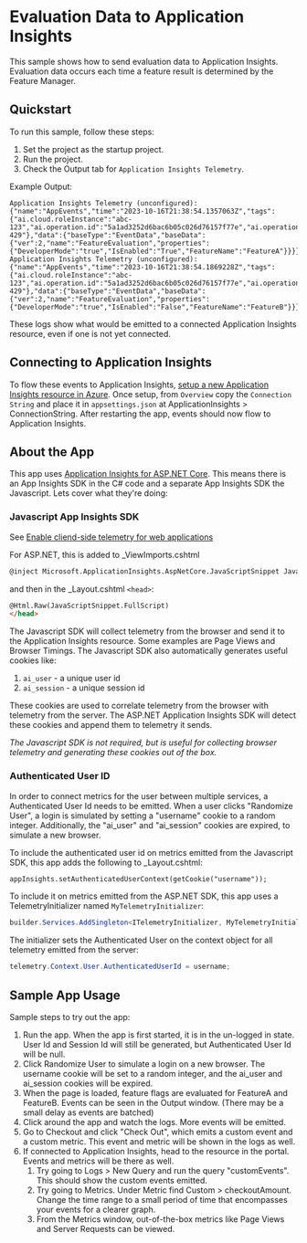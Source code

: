 # Evaluation Data to Application Insights

This sample shows how to send evaluation data to Application Insights. Evaluation data occurs each time a feature result is determined by the Feature Manager.

## Quickstart

To run this sample, follow these steps:

1. Set the project as the startup project.
2. Run the project.
3. Check the Output tab for `Application Insights Telemetry`.

Example Output:

```
Application Insights Telemetry (unconfigured): {"name":"AppEvents","time":"2023-10-16T21:38:54.1357063Z","tags":{"ai.cloud.roleInstance":"abc-123","ai.operation.id":"5a1ad3252d6bac6b05c026d76157f77e","ai.operation.parentId":"a0f0ea8cb5a45b8d","ai.internal.sdkVersion":"dotnetc:2.21.0-429"},"data":{"baseType":"EventData","baseData":{"ver":2,"name":"FeatureEvaluation","properties":{"DeveloperMode":"true","IsEnabled":"True","FeatureName":"FeatureA"}}}}
Application Insights Telemetry (unconfigured): {"name":"AppEvents","time":"2023-10-16T21:38:54.1869228Z","tags":{"ai.cloud.roleInstance":"abc-123","ai.operation.id":"5a1ad3252d6bac6b05c026d76157f77e","ai.operation.parentId":"a0f0ea8cb5a45b8d","ai.internal.sdkVersion":"dotnetc:2.21.0-429"},"data":{"baseType":"EventData","baseData":{"ver":2,"name":"FeatureEvaluation","properties":{"DeveloperMode":"true","IsEnabled":"False","FeatureName":"FeatureB"}}}}
```

These logs show what would be emitted to a connected Application Insights resource, even if one is not yet connected.

## Connecting to Application Insights

To flow these events to Application Insights, [setup a new Application Insights resource in Azure](https://learn.microsoft.com/en-us/azure/azure-monitor/app/create-workspace-resource). Once setup, from `Overview` copy the `Connection String` and place it in `appsettings.json` at ApplicationInsights > ConnectionString. After restarting the app, events should now flow to Application Insights.

## About the App
This app uses [Application Insights for ASP.NET Core](https://learn.microsoft.com/en-us/azure/azure-monitor/app/asp-net-core?tabs=netcorenew%2Cnetcore6). This means there is an App Insights SDK in the C# code and a separate App Insights SDK the Javascript. Lets cover what they're doing:

### Javascript App Insights SDK
See [Enable cliend-side telemetry for web applications](https://learn.microsoft.com/en-us/azure/azure-monitor/app/asp-net-core?tabs=netcorenew%2Cnetcore6#enable-client-side-telemetry-for-web-applications)

For ASP.NET, this is added to _ViewImports.cshtml
```html
@inject Microsoft.ApplicationInsights.AspNetCore.JavaScriptSnippet JavaScriptSnippet
```
and then in the _Layout.cshtml `<head>`:
```html
@Html.Raw(JavaScriptSnippet.FullScript)
</head>
```

The Javascript SDK will collect telemetry from the browser and send it to the Application Insights resource. Some examples are Page Views and Browser Timings. The Javascript SDK also automatically generates useful cookies like:
1. `ai_user` - a unique user id
1. `ai_session` - a unique session id

These cookies are used to correlate telemetry from the browser with telemetry from the server. The ASP.NET Application Insights SDK will detect these cookies and append them to telemetry it sends.

*The Javascript SDK is not required, but is useful for collecting browser telemetry and generating these cookies out of the box.*

### Authenticated User ID
In order to connect metrics for the user between multiple services, a Authenticated User Id needs to be emitted. When a user clicks "Randomize User", a login is simulated by setting a "username" cookie to a random integer. Additionally, the "ai_user" and "ai_session" cookies are expired, to simulate a new browser.

To include the authenticated user id on metrics emitted from the Javascript SDK, this app adds the following to _Layout.cshtml:
```html
appInsights.setAuthenticatedUserContext(getCookie("username"));
```

To include it on metrics emitted from the ASP.NET SDK, this app uses a TelemetryInitializer named `MyTelemetryInitializer`:
```csharp
builder.Services.AddSingleton<ITelemetryInitializer, MyTelemetryInitializer>();
```

The initializer sets the Authenticated User on the context object for all telemetry emitted from the server:
```csharp
telemetry.Context.User.AuthenticatedUserId = username;
```

## Sample App Usage
Sample steps to try out the app:

1. Run the app. When the app is first started, it is in the un-logged in state. User Id and Session Id will still be generated, but Authenticated User Id will be null. 
1. Click Randomize User to simulate a login on a new browser. The username cookie will be set to a random integer, and the ai_user and ai_session cookies will be expired.
1. When the page is loaded, feature flags are evaluated for FeatureA and FeatureB. Events can be seen in the Output window. (There may be a small delay as events are batched)
1. Click around the app and watch the logs. More events will be emitted.
1. Go to Checkout and click "Check Out", which emits a custom event and a custom metric. This event and metric will be shown in the logs as well.
1. If connected to Application Insights, head to the resource in the portal. Events and metrics will be there as well. 	
    1. Try going to Logs > New Query and run the query "customEvents". This should show the custom events emitted.
	1. Try going to Metrics. Under Metric find Custom > checkoutAmount. Change the time range to a small period of time that encompasses your events for a clearer graph.
	1. From the Metrics window, out-of-the-box metrics like Page Views and Server Requests can be viewed.